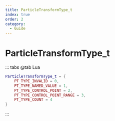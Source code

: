 ```yaml
---
title: ParticleTransformType_t
index: true
order: 2
category:
  - Guide
---
```


# ParticleTransformType_t
::: tabs
@tab Lua
```lua
ParticleTransformType_t = {
    PT_TYPE_INVALID = 0,
    PT_TYPE_NAMED_VALUE = 1,
    PT_TYPE_CONTROL_POINT = 2,
    PT_TYPE_CONTROL_POINT_RANGE = 3,
    PT_TYPE_COUNT = 4
}
```
:::